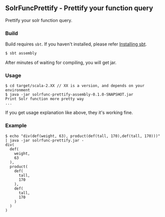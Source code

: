 ## SolrFuncPrettify - Prettify your function query
Prettify your solr function query.

### Build
Build requires `sbt`. If you haven't installed, please refer [Installing sbt](http://www.scala-sbt.org/release/tutorial/Setup.html). 

```
$ sbt assembly
```

After minutes of waiting for compiling, you will get jar. 

### Usage

```
$ cd target/scala-2.XX // XX is a version, and depends on your environment
$ java -jar solrfunc-prettify-assembly-0.1.0-SNAPSHOT.jar
Print Solr function more pretty way
...
```

If you get usage explanation like above, they it's working fine.

### Example
```
$ echo "div(def(weight, 63), product(def(tall, 170),def(tall, 170)))" | java -jar solrfunc-prettify.jar -
div(
  def(
    weight,
    63
  ),
  product(
    def(
      tall,
      170
    ),
    def(
      tall,
      170
    )
  )
)

```

